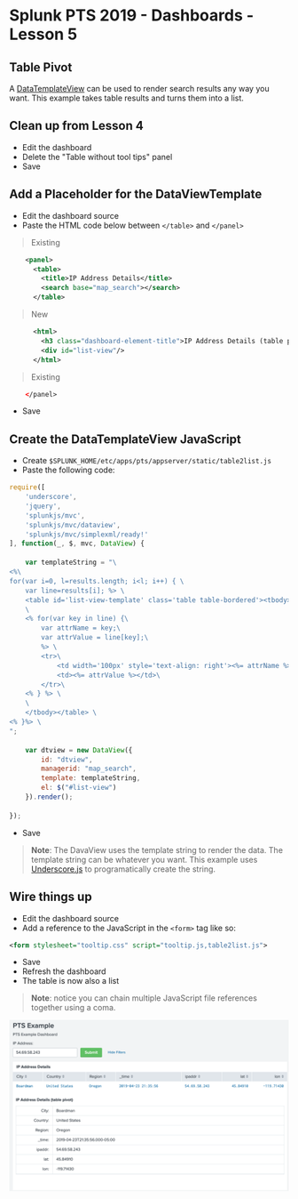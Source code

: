 # Splunk PTS 2019 - Dashboards - Lesson 5

## Table Pivot

A [DataTemplateView](https://docs.splunk.com/DocumentationStatic/WebFramework/1.4/compref_datatemplate.html) can be used to render search results any way you want.  This example takes table results and turns them into a list.

## Clean up from Lesson 4

* Edit the dashboard
* Delete the "Table without tool tips" panel
* Save

## Add a Placeholder for the DataViewTemplate

* Edit the dashboard source
* Paste the HTML code below between `</table>` and `</panel>`

> Existing

```xml
    <panel>
      <table>
        <title>IP Address Details</title>
        <search base="map_search"></search>
      </table>
```

> New

```xml
      <html>
        <h3 class="dashboard-element-title">IP Address Details (table pivot)</h3>
        <div id="list-view"/>
      </html>
```

> Existing

```xml
    </panel>
```

* Save

## Create the DataTemplateView JavaScript
* Create `$SPLUNK_HOME/etc/apps/pts/appserver/static/table2list.js`
* Paste the following code:

```javascript
require([
    'underscore',
    'jquery',
    'splunkjs/mvc',
    'splunkjs/mvc/dataview',
    'splunkjs/mvc/simplexml/ready!'
], function(_, $, mvc, DataView) {
	
	var templateString = "\
<%\
for(var i=0, l=results.length; i<l; i++) { \
	var line=results[i]; %> \
	<table id='list-view-template' class='table table-bordered'><tbody> \
	\
	<% for(var key in line) {\
		var attrName = key;\
		var attrValue = line[key];\
		%> \
		<tr>\
			<td width='100px' style='text-align: right'><%= attrName %>:</td>\
			<td><%= attrValue %></td>\
		</tr>\
	<% } %> \
    \
	</tbody></table> \
<% }%> \
";
	
	var dtview = new DataView({
		id: "dtview",
		managerid: "map_search",
		template: templateString,
		el: $("#list-view")
	}).render();

});
```
* Save

> **Note**: The DavaView uses the template string to render the data.  The template string can be whatever you want.  This example uses [Underscore.js](https://underscorejs.org/) to programatically create the string.


## Wire things up
* Edit the dashboard source
* Add a reference to the JavaScript in the `<form>` tag like so:

```xml
<form stylesheet="tooltip.css" script="tooltip.js,table2list.js">
```
* Save
* Refresh the dashboard
* The table is now also a list

> **Note**: notice you can chain multiple JavaScript file references together using a coma.

![list result](https://github.com/JasonConger/Splunk-PTS-2019/raw/master/images/table_list.png "list result")